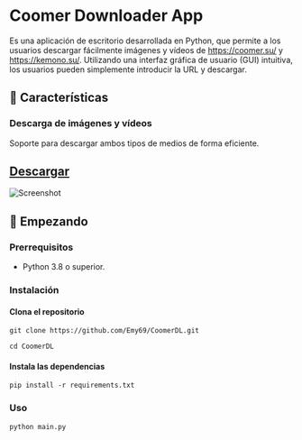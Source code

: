 # Coomer Downloader App 
Es una aplicación de escritorio desarrollada en Python, que permite a los usuarios descargar fácilmente imágenes y vídeos de https://coomer.su/ y https://kemono.su/. Utilizando una interfaz gráfica de usuario (GUI) intuitiva, los usuarios pueden simplemente introducir la URL y descargar.

## 🌟 Características
    
### Descarga de imágenes y vídeos
Soporte para descargar ambos tipos de medios de forma eficiente.

##
## [Descargar](https://github.com/Emy69/CoomerDL/releases)

![Screenshot](https://github.com/Emy69/CoomerDL/blob/main/screenshots/Screenshot%202024-03-15.png)



## 🚀 Empezando

### Prerrequisitos
- Python 3.8 o superior.

### Instalación

#### Clona el repositorio
```git clone https://github.com/Emy69/CoomerDL.git```

```cd CoomerDL```

#### Instala las dependencias
```pip install -r requirements.txt```

### Uso
```python main.py```

